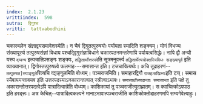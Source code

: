 ```yaml
---
index:  2.1.23
vrittiindex:  598
sutra:  द्विगुश्च
vritti:  tattvabodhini 
---
```


चकारबलेन संज्ञाद्वयसमावेशस्येति। न चैवं द्विगुतत्पुरुषयोः पर्यायता स्यादिति शङ्क्यम्। योगं विभज्य संख्यापूर्स्य तत्पुरुषसंज्ञां विधाय पश्चद्द्विगुसंज्ञाविधाने चकारपठनमन्तरेणापि पर्यायत्वसिद्धेः। नापि द्वौ अन्यौ यस्य `द्य्वन्य` इत्यत्रातिप्रसङ्गः शङ्क्यः, `तद्धितार्थोत्तरपदे`ति सूत्रमनुवर्त्त्य `तद्धितार्थेत्यत्रोक्तस्त्रिविधः सङ्ख्यापूर्व` इति व्याख्यानात्। द्विगोस्तत्पुरुषत्वे फलमाह---समासान्त इति। टजचावित्यर्थः। अचि तूदाहरणं--`तत्पुरुषत]स्याङ्गुले`रित्यचि व्द्यङ्गुलमिति बोध्यम्। पञ्चराजमिति। समाहारद्विगौ `राजहःसखिभ्यः`इति टच्। समास स्यैवायमन्तावयव इति उत्तरपदस्याऽनकारान्तत्वात् स्त्रीत्वाऽभावः। `समासार्थोत्त्रपदान्ताः समासान्ता` इति पक्षे तु अकारान्तोत्तरपदत्वेऽपि पात्रादित्वान्नेति बोध्यम्। काशिकायां तु पञ्चराजीत्युदाह्मतम्। स क्वाचित्कोऽपपाठ इति हरद्त्तः। अत्र केचित्--पात्रादित्वकल्पने मानाऽभावात्पञ्चराजीति काशिकोक्तोदाहरणमपि सम्यगेवेत्याहुः। 

